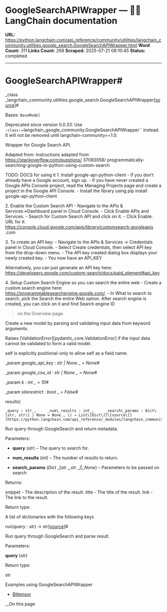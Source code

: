 # GoogleSearchAPIWrapper — 🦜🔗 LangChain  documentation

**URL:** https://python.langchain.com/api_reference/community/utilities/langchain_community.utilities.google_search.GoogleSearchAPIWrapper.html
**Word Count:** 311
**Links Count:** 268
**Scraped:** 2025-07-21 08:10:45
**Status:** completed

---

# GoogleSearchAPIWrapper\#

_class _langchain\_community.utilities.google\_search.GoogleSearchAPIWrapper[\[source\]](https://python.langchain.com/api_reference/_modules/langchain_community/utilities/google_search.html#GoogleSearchAPIWrapper)\#     

Bases: `BaseModel`

Deprecated since version 0.0.33: Use `:class:`~langchain_google_community.GoogleSearchAPIWrapper`` instead. It will not be removed until langchain-community==1.0.

Wrapper for Google Search API.

Adapted from: Instructions adapted from <https://stackoverflow.com/questions/> 37083058/ programmatically-searching-google-in-python-using-custom-search

TODO: DOCS for using it 1\. Install google-api-python-client \- If you don’t already have a Google account, sign up. \- If you have never created a Google APIs Console project, read the Managing Projects page and create a project in the Google API Console. \- Install the library using pip install google-api-python-client

2\. Enable the Custom Search API \- Navigate to the APIs & Services→Dashboard panel in Cloud Console. \- Click Enable APIs and Services. \- Search for Custom Search API and click on it. \- Click Enable. URL for it: <https://console.cloud.google.com/apis/library/customsearch.googleapis> .com

3\. To create an API key: \- Navigate to the APIs & Services → Credentials panel in Cloud Console. \- Select Create credentials, then select API key from the drop-down menu. \- The API key created dialog box displays your newly created key. \- You now have an API\_KEY

Alternatively, you can just generate an API key here: <https://developers.google.com/custom-search/docs/paid_element#api_key>

4\. Setup Custom Search Engine so you can search the entire web \- Create a custom search engine here: <https://programmablesearchengine.google.com/>. \- In What to search to search, pick the Search the entire Web option. After search engine is created, you can click on it and find Search engine ID

> on the Overview page.

Create a new model by parsing and validating input data from keyword arguments.

Raises \[ValidationError\]\[pydantic\_core.ValidationError\] if the input data cannot be validated to form a valid model.

self is explicitly positional-only to allow self as a field name.

_param _google\_api\_key _: str | None_ _ = None_\#     

_param _google\_cse\_id _: str | None_ _ = None_\#     

_param _k _: int_ _ = 10_\#     

_param _siterestrict _: bool_ _ = False_\#     

results\(

    _query : str_,     _num\_results : int_,     _search\_params : Dict\[str, str\] | None = None_, \) → List\[Dict\][\[source\]](https://python.langchain.com/api_reference/_modules/langchain_community/utilities/google_search.html#GoogleSearchAPIWrapper.results)\#     

Run query through GoogleSearch and return metadata.

Parameters:     

  * **query** \(_str_\) – The query to search for.

  * **num\_results** \(_int_\) – The number of results to return.

  * **search\_params** \(_Dict_ _\[__str_ _,__str_ _\]__|__None_\) – Parameters to be passed on search

Returns:     

snippet - The description of the result. title - The title of the result. link - The link to the result.

Return type:     

A list of dictionaries with the following keys

run\(_query : str_\) → str[\[source\]](https://python.langchain.com/api_reference/_modules/langchain_community/utilities/google_search.html#GoogleSearchAPIWrapper.run)\#     

Run query through GoogleSearch and parse result.

Parameters:     

**query** \(_str_\)

Return type:     

str

Examples using GoogleSearchAPIWrapper

  * [Bittensor](https://python.langchain.com/docs/integrations/llms/bittensor/)

__On this page